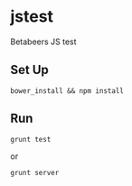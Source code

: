 jstest
======

Betabeers JS test

## Set Up

```
bower_install && npm install
```

## Run

```
grunt test
```

or

```
grunt server
```
